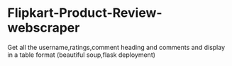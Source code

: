 # Flipkart-Product-Review-webscraper
Get all the username,ratings,comment heading and comments and display in a table format (beautiful soup,flask deployment)
